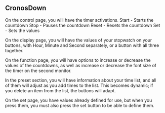 ## CronosDown
On the control page, you will have the timer activations.
Start - Starts the countdown
Stop - Pauses the countdown
Reset - Resets the countdown
Set - Sets the values

On the display page, you will have the values ​​of your stopwatch on your buttons, with Hour, Minute and Second separately, or a button with all three together.

On the function page, you will have options to increase or decrease the values ​​of the countdowns, as well as increase or decrease the font size of the timer on the second monitor.

In the preset section, you will have information about your time list, and all of them will adjust as you add times to the list. This becomes dynamic; if you delete an item from the list, the buttons will adapt.

On the set page, you have values ​​already defined for use, but when you press them, you must also press the set button to be able to define them.